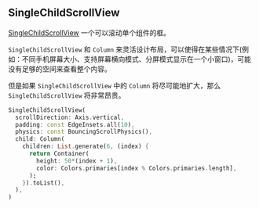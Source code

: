 ## SingleChildScrollView

[SingleChildScrollView](https://api.flutter-io.cn/flutter/widgets/SingleChildScrollView-class.html) 一个可以滚动单个组件的框。

`SingleChildScrollView` 和 `Column` 来灵活设计布局，可以使得在某些情况下(例如：不同手机屏幕大小、支持屏幕横向模式、分屏模式显示在一个小窗口)，可能没有足够的空间来查看整个内容。

但是如果 `SingleChildScrollView` 中的 `Column` 将尽可能地扩大，那么 `SingleChildScrollView` 将非常昂贵。

```dart
SingleChildScrollView(
  scrollDirection: Axis.vertical,
  padding: const EdgeInsets.all(10),
  physics: const BouncingScrollPhysics(),
  child: Column(
    children: List.generate(6, (index) {
      return Container(
        height: 50*(index + 1),
        color: Colors.primaries[index % Colors.primaries.length],
      );
    }).toList(),
  ),
)
```


